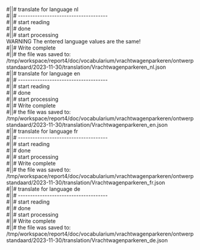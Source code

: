 #||# translate for language nl  
#||# -------------------------------------  
#||# start reading  
#||# done  
#||# start processing  
WARNING The entered language values are the same!  
#||# Write complete  
#||# the file was saved to: /tmp/workspace/report4/doc/vocabularium/vrachtwagenparkeren/ontwerpstandaard/2023-11-30/translation/Vrachtwagenparkeren_nl.json  
#||# translate for language en  
#||# -------------------------------------  
#||# start reading  
#||# done  
#||# start processing  
#||# Write complete  
#||# the file was saved to: /tmp/workspace/report4/doc/vocabularium/vrachtwagenparkeren/ontwerpstandaard/2023-11-30/translation/Vrachtwagenparkeren_en.json  
#||# translate for language fr  
#||# -------------------------------------  
#||# start reading  
#||# done  
#||# start processing  
#||# Write complete  
#||# the file was saved to: /tmp/workspace/report4/doc/vocabularium/vrachtwagenparkeren/ontwerpstandaard/2023-11-30/translation/Vrachtwagenparkeren_fr.json  
#||# translate for language de  
#||# -------------------------------------  
#||# start reading  
#||# done  
#||# start processing  
#||# Write complete  
#||# the file was saved to: /tmp/workspace/report4/doc/vocabularium/vrachtwagenparkeren/ontwerpstandaard/2023-11-30/translation/Vrachtwagenparkeren_de.json  

